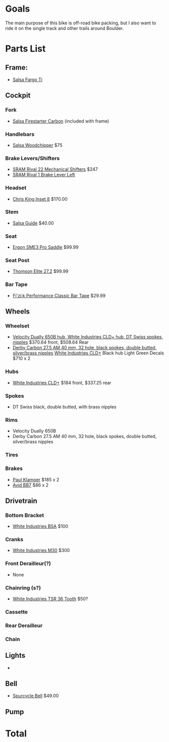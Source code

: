 # Goals
The main purpose of this bike is off-road bike packing, but I also want to ride it on the single track and other trails
 around Boulder.

# Parts List

## Frame:
* [Salsa Fargo Ti](http://salsacycles.com/bikes/fargo/2017_fargo_ti_frameset)

## Cockpit

### Fork
* [Salsa Firestarter Carbon](http://salsacycles.com/components/category/forks/firestarter_carbon_fork) (included with frame)

### Handlebars
* [Salsa Woodchipper](http://salsacycles.com/components/category/mountain_handlebars/woodchipper) $75

### Brake Levers/Shifters
* [SRAM Rival 22 Mechanical Shifters](https://www.sram.com/sram/road/products/sram-rival-22-mechanical-shifters) $247
* [SRAM Rival 1 Brake Lever Left](https://www.sram.com/sram/road/products/sram-rival-1-brake-lever) 


### Headset
* [Chris King Inset 8](https://chrisking.com/products/218) $170.00

### Stem
* [Salsa Guide](http://salsacycles.com/components/category/stems/guide_stem) $40.00
### Seat
* [Ergon SME3 Pro Saddle](http://www.artscyclery.com/Thomson_Elite_Seatpost_272/descpage-THSP272.html) $99.99

### Seat Post
* [Thomson Elite 27.2](http://www.artscyclery.com/Thomson_Elite_Seatpost_272/descpage-THSP272.html) $99.99

### Bar Tape
* [Fi'zi:k Performance Classic Bar Tape](https://www.coloradocyclist.com/fi-zi-k-performance-classic-bar-tape) $29.99

## Wheels

### Wheelset
* [Velocity Dually 650B hub, White Industries CLD+ hub, DT Swiss spokes, nipples](http://www.prowheelbuilder.com/checkout/cart/) $370.64 front, $508.64 Rear
* [Derby Carbon 27.5 AM 40 mm, 32 hole, black spokes, double butted, silver/brass nipples](http://www.wheelbuilder.com/custom-derby-mtb-front-wheel.html)
  [White Industries CLD+](http://www.whiteind.com/cld-boost)
  Black hub Light Green Decals
  $710 x 2
  
### Hubs
* [White Industries CLD+](http://www.whiteind.com/cld-boost) $184 front, $337.25 rear

### Spokes
* DT Swiss black, double butted, with brass nipples

### Rims
* Velocity Dually 650B
* Derby Carbon 27.5 AM 40 mm, 32 hole, black spokes, double butted, silver/brass nipples

### Tires

### Brakes
* [Paul Klamper](https://paulcomp.com/shop/components/klamper/) $185 x 2
* [Avid BB7](https://www.sram.com/avid/products/bb7-road-mechanical-disc-brake) $86 x 2


## Drivetrain

### Bottom Bracket
* [White Industries BSA](http://www.whiteind.com/bsa) $100

### Cranks
* [White Industries M30](http://www.whiteind.com/bsa) $300

### Front Derailleur(?)
* None
### Chainring (s?)
* [White Industries TSR 36 Tooth](http://www.whiteind.com/bsa) $50?

### Cassette

### Rear Derailleur

### Chain

## Lights
* []()

## Bell
* [Spurcycle Bell](https://www.spurcycle.com/collections/all/products/better-bicycle-bell) $49.00

## Pump


# Total

